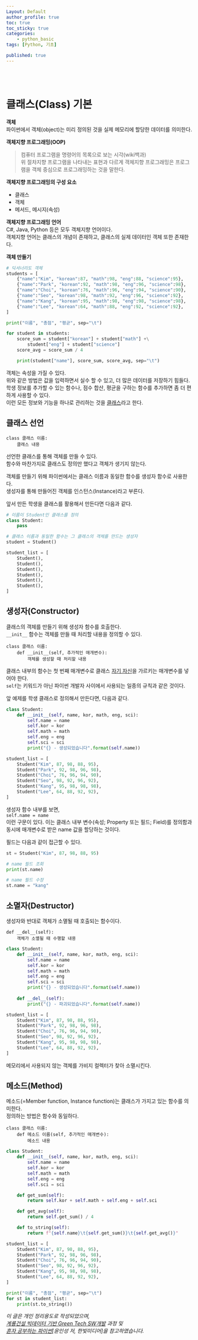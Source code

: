 ```yaml
---
Layout: Default
author_profile: true
toc: true
toc_sticky: true
categories:
    - python_basic
tags: [Python, 기초]

published: true
---
```


<br>


<br>

# 클래스(Class) 기본

**객체**  
파이썬에서 객체(object)는 미리 정의된 것을 실제 메모리에 할당한 데이터를 의미한다.  

**객체지향 프로그래밍(OOP)**  
>컴퓨터 프로그램을 명령어의 목록으로 보는 시각(wiki백과)  
위 절차지향 프로그램을 나타내는 표현과 다르게 객체지향 프로그래밍은 프로그램을 객체 중심으로 프로그래밍하는 것을 말한다.  

**객체지향 프로그래밍의 구성 요소**  
- 클래스
- 객체
- 메서드, 메시지(속성)

**객체지향 프로그래밍 언어**  
C#, Java, Python 등은 모두 객체지향 언어이다.  
객체지향 언어는 클래스의 개념이 존재하고, 클래스의 실제 데이터인 객체 또한 존재한다.  

**객체 만들기**  

```python
# 딕셔너리도 객체
students = [
    {"name":"Kim", "korean":87, "math":98, "eng":88, "science":95},
    {"name":"Park", "korean":92, "math":98, "eng":96, "science":98},
    {"name":"Choi", "korean":76, "math":96, "eng":94, "science":90},
    {"name":"Seo", "korean":98, "math":92, "eng":96, "science":92},
    {"name":"Kang", "korean":95, "math":98, "eng":98, "science":98},
    {"name":"Lee", "korean":64, "math":88, "eng":92, "science":92},
]

print("이름", "총점", "평균", sep="\t")

for student in students:
    score_sum = student["korean"] + student["math"] +\
        student["eng"] + student["science"]
    score_avg = score_sum / 4

    print(student["name"], score_sum, score_avg, sep="\t")
```

객체는 속성을 가질 수 있다.  
위와 같은 방법은 값을 입력하면서 실수 할 수 있고, 더 많은 데이터를 저장하기 힘들다.  
학생 정보를 추가할 수 있는 함수나, 점수 합산, 평균을 구하는 함수를 추가하면 좀 더 편하게 사용할 수 있다.  
이런 모든 정보와 기능을 하나로 관리하는 것을 <u>클래스</u>라고 한다.  

## 클래스 선언

```
class 클래스 이름:
    클래스 내용
```

선언한 클래스를 통해 객체를 만들 수 있다.  
함수와 마찬가지로 클래스도 정의만 했다고 객체가 생기지 않는다.  

객체를 만들기 위해 파이썬에서는 클래스 이름과 동일한 함수를 생성자 함수로 사용한다.  
생성자를 통해 만들어진 객체를 인스턴스(Instance)라고 부른다.  

앞서 만든 학생을 클래스를 활용해서 만든다면 다음과 같다.  

```python
# 이름이 Student인 클래스를 정의
class Student:
    pass

# 클래스 이름과 동일한 함수는 그 클래스의 객체를 만드는 생성자
student = Student()

student_list = [
    Student(),
    Student(),
    Student(),
    Student(),
    Student(),
    Student(),
]
```

## 생성자(Constructor)  

클래스의 객체를 만들기 위해 생성자 함수를 호출한다.  
`__init__` 함수는 객체를 만들 때 처리할 내용을 정의할 수 있다.  

```
class 클래스 이름:
    def __init__(self, 추가적인 매개변수):
        객체를 생성할 때 처리할 내용
```

클래스 내부의 함수는 첫 번째 매개변수로 클래스 <u>자기 자신</u>을 가르키는 매개변수를 넣어야 한다.  
`self`는 키워드가 아닌 파이썬 개발자 사이에서 사용되는 일종의 규칙과 같은 것이다.  

앞 예제를 학생 클래스로 정의해서 만든다면, 다음과 같다.  

```python
class Student:
    def __init__(self, name, kor, math, eng, sci):
        self.name = name
        self.kor = kor
        self.math = math
        self.eng = eng
        self.sci = sci
        print("{} - 생성되었습니다".format(self.name))

student_list = [
    Student("Kim", 87, 98, 88, 95),
    Student("Park", 92, 98, 96, 98),
    Student("Choi", 76, 96, 94, 90),
    Student("Seo", 98, 92, 96, 92),
    Student("Kang", 95, 98, 98, 98),
    Student("Lee", 64, 88, 92, 92),
]    
```

생성자 함수 내부를 보면,  
`self.name = name`  
이런 구문이 있다. 이는 클래스 내부 변수(속성; Property 또는 필드; Field)를 정의함과   
동시에 매개변수로 받은 name 값을 할당하는 것이다.  

필드는 다음과 같이 접근할 수 있다.  

```python
st = Student("Kim", 87, 98, 88, 95)

# name 필드 조회
print(st.name)

# name 필드 수정
st.name = "kang"
```

## 소멸자(Destructor)

생성자와 반대로 객체가 소멸될 때 호출되는 함수이다.  

```
def __del__(self):
    객체가 소멸될 때 수행할 내용
```

```python
class Student:
    def __init__(self, name, kor, math, eng, sci):
        self.name = name
        self.kor = kor
        self.math = math
        self.eng = eng
        self.sci = sci
        print("{} - 생성되었습니다".format(self.name))
    
    def __del__(self):
        print("{} - 파괴되었습니다".format(self.name))

student_list = [
    Student("Kim", 87, 98, 88, 95),
    Student("Park", 92, 98, 96, 98),
    Student("Choi", 76, 96, 94, 90),
    Student("Seo", 98, 92, 96, 92),
    Student("Kang", 95, 98, 98, 98),
    Student("Lee", 64, 88, 92, 92),
]    
```

메모리에서 사용되지 않는 객체를 가비지 컬렉터가 찾아 소멸시킨다.  

## 메소드(Method)

메소드(=Member function, Instance function)는 클래스가 가지고 있는 함수를 의미한다.  
정의하는 방법은 함수와 동일하다.  

```
class 클래스 이름:
    def 메소드 이름(self, 추가적인 매개변수):
        메소드 내용
```

```python
class Student:
    def __init__(self, name, kor, math, eng, sci):
        self.name = name
        self.kor = kor
        self.math = math
        self.eng = eng
        self.sci = sci

    def get_sum(self):
        return self.kor + self.math + self.eng + self.sci

    def get_avg(self):
        return self.get_sum() / 4

    def to_string(self):
        return f"{self.name}\t{self.get_sum()}\t{self.get_avg()}"

student_list = [
    Student("Kim", 87, 98, 88, 95),
    Student("Park", 92, 98, 96, 98),
    Student("Choi", 76, 96, 94, 90),
    Student("Seo", 98, 92, 96, 92),
    Student("Kang", 95, 98, 98, 98),
    Student("Lee", 64, 88, 92, 92),
]

print("이름", "총점", "평균", sep="\t")
for st in student_list:
    print(st.to_string())
```












*이 글은 개인 정리용도로 작성되었으며,  
<u>계룡건설 빅데이터 기반 Green Tech SW개발</u> 과정 및   
<u>혼자 공부하는 파이썬</u>[윤인성 저, 한빛미디어]을 참고하였습니다.*
